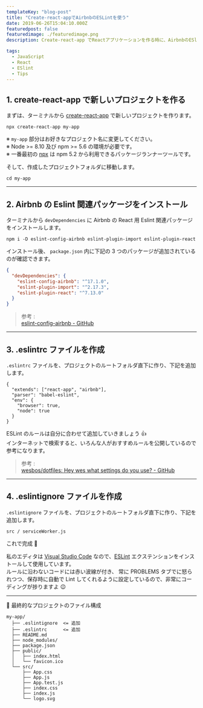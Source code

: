 ```yaml
---
templateKey: "blog-post"
title: "Create-react-appでAirbnbのESLintを使う"
date: 2019-06-26T15:04:10.000Z
featuredpost: false
featuredimage: ./featuredimage.png
description: Create-react-app でReactアプリケーションを作る時に、AirbnbのESlintも入れたい時

tags:
  - JavaScript
  - React
  - ESlint
  - Tips
---
```


## 1. create-react-app で新しいプロジェクトを作る

まずは、ターミナルから [create-react-app](https://reactjs.org/docs/create-a-new-react-app.html) で新しいプロジェクトを作ります。

```text:title=Terminal
npx create-react-app my-app
```

※ `my-app` 部分はお好きなプロジェクト名に変更してください。  
※ Node >= 8.10 及び npm >= 5.6 の環境が必要です。  
※ 一番最初の [npx](https://medium.com/@maybekatz/introducing-npx-an-npm-package-runner-55f7d4bd282b) は npm 5.2 から利用できるパッケージランナーツールです。

そして、作成したプロジェクトフォルダに移動します。

```text:title=Terminal
cd my-app
```

---

## 2. Airbnb の Eslint 関連パッケージをインストール

ターミナルから `devDependencies` に Airbnb の React 用 Eslint 関連パッケージをインストールします。

```text:title=Terminal
npm i -D eslint-config-airbnb eslint-plugin-import eslint-plugin-react
```

インストール後、 `package.json` 内に下記の 3 つのパッケージが追加されているのが確認できます。

```json:title=package.json
{
  "devDependencies": {
    "eslint-config-airbnb": "^17.1.0",
    "eslint-plugin-import": "^2.17.3",
    "eslint-plugin-react": "^7.13.0"
  }
}
```

> 参考 :  
> [eslint-config-airbnb - GitHub](https://github.com/airbnb/javascript/tree/master/packages/eslint-config-airbnb)

---

## 3. .eslintrc ファイルを作成

`.eslintrc` ファイルを、プロジェクトのルートフォルダ直下に作り、下記を追加します。

```json:title=.eslintrc
{
  "extends": ["react-app", "airbnb"],
  "parser": "babel-eslint",
  "env": {
    "browser": true,
    "node": true
  }
}
```

ESLint のルールは自分に合わせて追加していきましょう 👍  
インターネットで検索すると、いろんな人がおすすめルールを公開しているので参考になります。

> 参考 :  
> [wesbos/dotfiles: Hey wes what settings do you use? - GitHub](https://github.com/wesbos/dotfiles/blob/master/.eslintrc)

---

## 4. .eslintignore ファイルを作成

`.eslintignore` ファイルを、プロジェクトのルートフォルダ直下に作り、下記を追加します。

```json:title=.eslintignore
src / serviceWorker.js
```

これで完成 🙌

私のエディタは [Visual Studio Code](https://code.visualstudio.com/) なので、[ESLint](https://marketplace.visualstudio.com/items?itemName=dbaeumer.vscode-eslint) エクステンションをインストールして使用しています。  
ルールに沿わないコードには赤い波線が付き、 常に PROBLEMS タブでに怒られつつ、保存時に自動で Lint してくれるように設定しているので、非常にコーディングが捗りますよ 😉

---

📁 最終的なプロジェクトのファイル構成

```json{2-3}
my-app/
  ├── .eslintignore  <= 追加
  ├── .eslintrc      <= 追加
  ├── README.md
  ├── node_modules/
  ├── package.json
  ├── public/
  │   ├── index.html
  │   └── favicon.ico
  └── src/
      ├── App.css
      ├── App.js
      ├── App.test.js
      ├── index.css
      ├── index.js
      └── logo.svg
```

